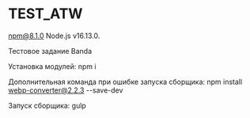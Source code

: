 # TEST_ATW

npm@8.1.0
Node.js v16.13.0.

Тестовое задание Banda

Установка модулей:
    npm i

Дополнительная команда при ошибке запуска сборщика:
    npm install webp-converter@2.2.3 --save-dev

Запуск сборщика:
    gulp 
